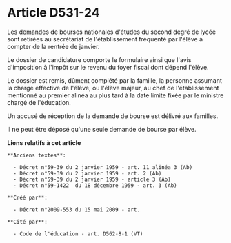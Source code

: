 # Article D531-24

Les demandes de bourses nationales d'études du second degré de lycée sont retirées au secrétariat de l'établissement
fréquenté par l'élève à compter de la rentrée de janvier.

Le dossier de candidature comporte le formulaire ainsi que l'avis d'imposition à l'impôt sur le revenu du foyer fiscal dont
dépend l'élève.

Le dossier est remis, dûment complété par la famille, la personne assumant la charge effective de l'élève, ou l'élève majeur,
au chef de l'établissement mentionné au premier alinéa au plus tard à la date limite fixée par le ministre chargé de
l'éducation.

Un accusé de réception de la demande de bourse est délivré aux familles.

Il ne peut être déposé qu'une seule demande de bourse par élève.

**Liens relatifs à cet article**

	**Anciens textes**:

	  - Décret n°59-39 du 2 janvier 1959 - art. 11 alinéa 3 (Ab)
	  - Décret n°59-39 du 2 janvier 1959 - art. 2 (Ab)
	  - Décret n°59-39 du 2 janvier 1959 - article 3 (Ab)
	  - Décret n°59-1422  du 18 décembre 1959 - art. 3 (Ab)

	**Créé par**:

	  - Décret n°2009-553 du 15 mai 2009 - art.

	**Cité par**:

	  - Code de l'éducation - art. D562-8-1 (VT)
